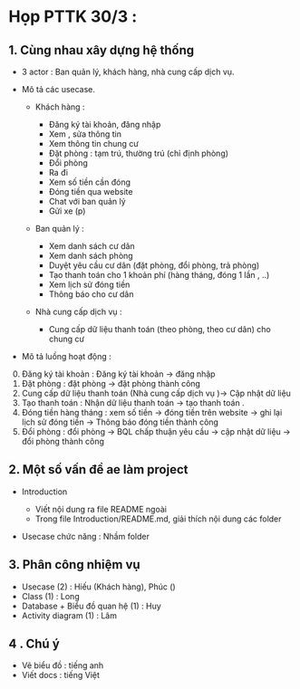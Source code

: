 # Họp PTTK 30/3 : 
## 1. Cùng nhau xây dựng hệ thống
- 3 actor : Ban quản lý, khách hàng, nhà cung cấp dịch vụ. 
- Mô tả các usecase.
    - Khách hàng :
        - Đăng ký tài khoản, đăng nhập 
        - Xem , sửa thông tin 
        - Xem thông tin chung cư 
        - Đặt phòng : tạm trú, thường trú (chỉ định phòng)
        - Đổi phòng 
        - Ra đi 
        - Xem số tiền cần đóng 
        - Đóng tiền qua website 
        - Chat với ban quản lý 
        - Gửi xe (p)
    - Ban quản lý : 
        - Xem danh sách cư dân 
        - Xem danh sách phòng 
        - Duyệt yêu cầu cư dân (đặt phòng, đổi phòng, trả phòng)
        - Tạo thanh toán cho 1 khoản phí (hàng tháng, đóng 1 lần , ..)
        - Xem lịch sử đóng tiền 
        - Thông báo cho cư dân 

    - Nhà cung cấp dịch vụ : 
        - Cung cấp dữ liệu thanh toán (theo phòng, theo cư dân) cho chung cư 

- Mô tả luồng hoạt động : 
0. Đăng ký tài khoản : Đăng ký tài khoản -> đăng nhập 
1. Đặt phòng :  đặt phòng -> đặt phòng thành công 
2. Cung cấp dữ liệu thanh toán (Nhà cung cấp dịch vụ )-> Cập nhật dữ liệu 
3. Tạo thanh toán : Nhận dữ liệu thanh toán -> tạo thanh toán .
4. Đóng tiền hàng tháng : xem số tiền -> đóng tiền trên website -> ghi lại lịch sử đóng tiền -> Thông báo đóng tiền thành công 
5. Đổi phòng : đổi phòng -> BQL chấp thuận yêu cầu -> cập nhật dữ liệu -> đổi phòng thành công 
## 2. Một số vấn đề ae làm project
- Introduction 
    - Viết nội dung ra file README ngoài 
    - Trong file Introduction/README.md, giải thích nội dung các folder

- Usecase chức năng : Nhầm folder 

## 3. Phân công nhiệm vụ
- Usecase (2) :  Hiếu (Khách hàng), Phúc ()
- Class (1) : Long 
- Database + Biểu đồ quan hệ (1) : Huy
- Activity diagram (1) : Lâm 

## 4 . Chú ý 
- Vẽ biểu đồ : tiếng anh 
- Viết docs : tiếng Việt 
